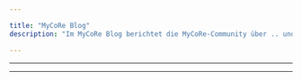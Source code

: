 ```yaml
---

title: "MyCoRe Blog"
description: "Im MyCoRe Blog berichtet die MyCoRe-Community über .. und die Entwickler stellen ... vor."

---
```


<hr />
<hr />